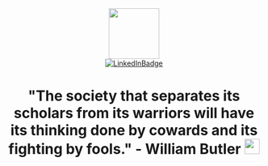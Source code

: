 <div id="header" align="center">
  <img src="https://media.giphy.com/media/9c4mnRnjfDlHizMGhJ/giphy.gif" width="100"/>
  <div>
    <a href="https://www.linkedin.com/in/robert-johnson-2489551a4"><img src="https://img.shields.io/badge/LinkedIn-blue?style=for-the-badge&logo=linkedin&logoColor=white"alt="LinkedInBadge"/></a>
  </div>
  <img src="https://komarev.com/ghpvc/?username=JohnsonRobertE&style=flat-square&color=blue" alt=""/>
  <h1>
    "The society that separates its scholars from its warriors will have its thinking done by cowards and its fighting by fools."  - William Butler
  <img src="https://media.giphy.com/media/FZihyvNEbQqOFqxfWZ/giphy.gif" width="30px"/>
</h1>
</div>
